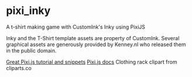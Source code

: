 # pixi_inky
A t-shirt making game with CustomInk's Inky using PixiJS

Inky and the T-Shirt template assets are property of CustomInk.
Several graphical assets are generously provided by Kenney.nl who released them in the public domain.

[Great Pixi.js tutorial and snippets](https://github.com/kittykatattack/learningPixi#loading)
[Pixi.js docs](http://pixijs.github.io/docs/PIXI.Texture.html)
Clothing rack clipart from cliparts.co
